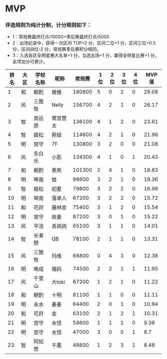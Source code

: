 # MVP

### 评选规则为纯计分制，计分规则如下：
  - 1：常规赛最终打点/10000+季后赛最终打点/5000
  - 2：出场纪录中，获得一次区间 TOP+2 分，区间二位+1 分，区间三位+0.5 分，区间四位-2 分，常规赛季后赛积分相同。
  - 3：入选各区全明星赛大名单+1 分，当选出场+1 分，赢得全明星比赛+1 分，此项加分可累计。
  
| 排名 | 大区 | 学校名称 | 昵称 | 常规赛 | 1位 | 2位 | 3位 | 4位 | MVP值 |
| ---- | ---- | -------- | ---- | ------ | --- | --- | --- | --- | ----- |
|	1	|	和	|	朝酌	|	傻傻	|	180800	|	5	|	0	|	2	|	0	|	29.08	|
|	2	|	风	|	三箇牧	|	Nelly	|	156700	|	4	|	2	|	1	|	0	|	26.17	|
|	3	|	智	|	高远原	|	鹭宫慧太	|	136100	|	4	|	1	|	2	|	0	|	23.61	|
|	4	|	智	|	姬松	|	照姐	|	114600	|	4	|	2	|	1	|	0	|	21.96	|
|	5	|	明	|	宫守	|	7F	|	130800	|	3	|	2	|	0	|	0	|	21.08	|
|	6	|	风	|	东白乐	|	小影	|	134300	|	4	|	1	|	0	|	1	|	20.43	|
|	7	|	和	|	朝酌	|	黑熊	|	101300	|	2	|	4	|	1	|	0	|	18.63	|
|	8	|	明	|	琴南	|	蛙	|	98600	|	3	|	2	|	1	|	0	|	18.36	|
|	9	|	智	|	姬松	|	初夏	|	79800	|	3	|	2	|	2	|	0	|	16.98	|
|	10	|	明	|	琴南	|	落单人	|	67200	|	3	|	2	|	2	|	0	|	15.72	|
|	11	|	和	|	花莳	|	藤林杏	|	75400	|	3	|	1	|	2	|	0	|	15.54	|
|	12	|	明	|	宫守	|	政委	|	87200	|	3	|	0	|	1	|	0	|	15.22	|
|	13	|	风	|	平泷	|	丢鸽鸽	|	65100	|	3	|	1	|	1	|	0	|	14.01	|
|	14	|	智	|	长者野	|	QB	|	78100	|	2	|	1	|	1	|	0	|	13.31	|
|	15	|	风	|	三箇牧	|	玛维	|	68800	|	0	|	4	|	3	|	0	|	12.38	|
|	16	|	明	|	晚成	|	福妈	|	74500	|	2	|	2	|	1	|	1	|	11.95	|
|	17	|	风	|	千里山	|	大toki	|	67200	|	1	|	2	|	1	|	0	|	11.22	|
|	18	|	和	|	朝酌	|	十明	|	81100	|	1	|	1	|	0	|	0	|	11.11	|
|	19	|	明	|	永水	|	姜姜	|	64400	|	2	|	0	|	1	|	0	|	10.94	|
|	20	|	和	|	花莳	|	金	|	63100	|	2	|	1	|	2	|	1	|	10.31	|
|	21	|	明	|	宫守	|	水怪	|	58600	|	1	|	1	|	1	|	0	|	9.36	|
|	22	|	明	|	宫守	|	水怪	|	47000	|	3	|	0	|	0	|	1	|	8.7	|
|	23	|	智	|	阿知贺	|	千墨	|	49800	|	1	|	2	|	3	|	1	|	8.48	|
